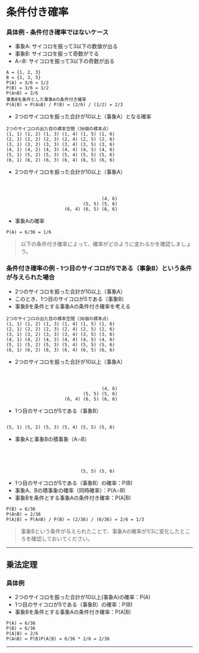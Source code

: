 # 条件付き確率

### 具体例 - 条件付き確率ではないケース

* 事象A: サイコロを振って3以下の数値が出る
* 事象B: サイコロを振って奇数がでる
* A∩B: サイコロを振って3以下の奇数が出る

```
A = {1, 2, 3}
B = {1, 3, 5}
P(A) = 3/6 = 1/2
P(B) = 3/6 = 1/2
P(A∩B) = 2/6
事象Bを条件とした事象Aの条件付き確率
P(A|B) = P(A∩B) / P(B) = (2/6) / (1/2) = 2/3
```

* 2つのサイコロを振った合計が10以上（事象A）となる確率

```
2つのサイコロの出た目の標本空間（36個の標本点）
(1, 1) (1, 2) (1, 3) (1, 4) (1, 5) (1, 6)
(2, 1) (2, 2) (2, 3) (2, 4) (2, 5) (2, 6)
(3, 1) (3, 2) (3, 3) (3, 4) (3, 5) (3, 6)
(4, 1) (4, 2) (4, 3) (4, 4) (4, 5) (4, 6)
(5, 1) (5, 2) (5, 3) (5, 4) (5, 5) (5, 6)
(6, 1) (6, 2) (6, 3) (6, 4) (6, 5) (6, 6)
```

* 2つのサイコロを振った合計が10以上（事象A）

```



                                    (4, 6)
                             (5, 5) (5, 6)
                      (6, 4) (6, 5) (6, 6)
```

* 事象Aの確率

```
P(A) = 6/36 = 1/6
```

> 以下の条件付き確率によって、確率がどのように変わるかを確認しましょう。

### 条件付き確率の例 - 1つ目のサイコロが5である（事象B）という条件が与えられた場合

* 2つのサイコロを振った合計が10以上（事象A）
* このとき、1つ目のサイコロが5である（事象B）
* 事象Bを条件とする事象Aの条件付き確率を考える

```
2つのサイコロの出た目の標本空間（36個の標本点）
(1, 1) (1, 2) (1, 3) (1, 4) (1, 5) (1, 6)
(2, 1) (2, 2) (2, 3) (2, 4) (2, 5) (2, 6)
(3, 1) (3, 2) (3, 3) (3, 4) (3, 5) (3, 6)
(4, 1) (4, 2) (4, 3) (4, 4) (4, 5) (4, 6)
(5, 1) (5, 2) (5, 3) (5, 4) (5, 5) (5, 6)
(6, 1) (6, 2) (6, 3) (6, 4) (6, 5) (6, 6)
```

* 2つのサイコロを振った合計が10以上（事象A）

```



                                    (4, 6)
                             (5, 5) (5, 6)
                      (6, 4) (6, 5) (6, 6)
```

* 1つ目のサイコロが5である（事象B）

```

(5, 1) (5, 2) (5, 3) (5, 4) (5, 5) (5, 6)

```

* 事象Aと事象Bの積事象（A∩B）


```




                            (5, 5) (5, 6)

```

* 1つ目のサイコロが5である（事象B）の確率：P(B)
* 事象A、Bの積事象の確率（同時確率）：P(A∩B)
* 事象Bを条件とする事象Aの条件付き確率：P(A|B)


```
P(B) = 6/36
P(A∩B) = 2/36 
P(A|B) = P(A∩B) / P(B) = (2/36) / (6/36) = 2/6 = 1/3
```

> 事象Bという条件が与えられたことで、事象Aの確率が1/3に変化したところを確認しておいてください。

---

## 乗法定理

### 具体例

* 2つのサイコロを振った合計が10以上(事象A)の確率：P(A)
* 1つ目のサイコロが5である（事象B）の確率：P(B)
* 事象Bを条件とする事象Aの条件付き確率：P(A|B)

```
P(A) = 6/36
P(B) = 6/36
P(A|B) = 2/6 
P(A∩B) = P(B)P(A|B) = 6/36 * 2/6 = 2/36
```

---
